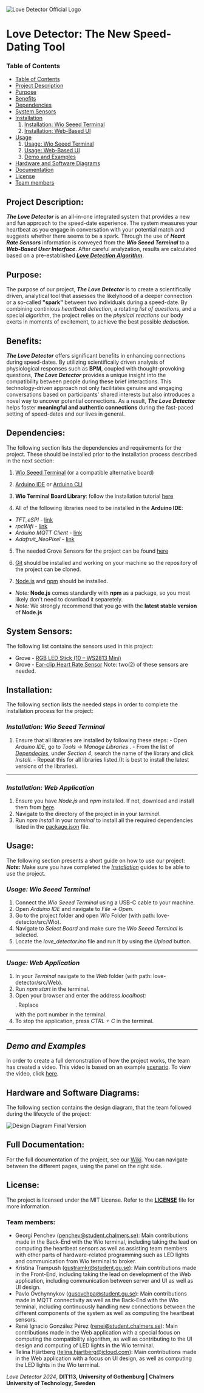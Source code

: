 ![Love Detector Official Logo](documents/images/Love-Detector-Logo.png)

# Love Detector: The New Speed-Dating Tool
### Table of Contents
- [Table of Contents](#table-of-contents)
- [Project Description](#project-description)
- [Purpose](#purpose)
- [Benefits](#benefits)
- [Dependencies](#dependecies)
- [System Sensors](#system-sensors)
- [Installation](#installation)
  1. [Installation: Wio Seeed Terminal](#installation-wio-seeed-terminal)
  2. [Installation: Web-Based UI](#installation-web-based-ui)
- [Usage](#usage)
  1. [Usage: Wio Seeed Terminal](#usage-wio-seeed-terminal)
  2. [Usage: Web-Based UI](#usage-web-based-ui)
  3. [Demo and Examples](#demo-and-examples)
- [Hardware and Software Diagrams](#hardware-and-software-diagrams)  
- [Documentation](#documentation)
- [License](#license)
- [Team members](#team-members)

## Project Description:
***The Love Detector*** is an all-in-one integrated system that provides a new and fun approach to the speed-date experience. 
The system measures your heartbeat as you engage in conversation with your potential match and suggests whether there seems to be a spark. 
Through the use of ***Heart Rate Sensors*** information is conveyed from the ***Wio Seeed Terminal*** to a ***Web-Based User Interface***. 
After careful analyzation, results are calculated based on a pre-established [***Love Detection Algorithm***](https://git.chalmers.se/courses/dit113/2024/group-4/love-detector/-/wikis/Love-Detector-Algorithm).

## Purpose:
The purpose of our project, ***The Love Detector*** is to create a scientifically driven, analytical tool that assesses the likelyhood of a deeper connection or a so-called **"spark"** between two individuals during a speed-date. By combining continious *heartbeat detection*, a rotating *list of questions*, and a special *algorithm*, the project relies on the *physical reactions* our body exerts in moments of excitement, 
to achieve the best possible *deduction*. 

## Benefits:
***The Love Detector*** offers significant benefits in enhancing connections during speed-dates. By utilizing scientifically driven analysis of physiological responses such as **BPM**, coupled with thought-provoking questions, ***The Love Detector*** provides a unique insight into the compatibility between people during these brief interactions. This technology-driven approach not only facilitates genuine and engaging conversations based on participants' shared interests but also introduces a novel way to uncover potential connections. As a result, ***The Love Detector*** helps foster **meaningful and authentic connections** during the fast-paced setting of speed-dates and our lives in general. 

## Dependencies: 
The following section lists the dependencies and requirements for the project. These should be installed prior to the 
installation process described in the next section:
 1. [Wio Seeed Terminal](https://www.seeedstudio.com/Wio-Terminal-p-4509.html) (or a compatible alternative board)

 2. [Arduino IDE](https://www.arduino.cc/en/software) or [Arduino CLI](https://github.com/arduino/arduino-cli)

 3. **Wio Terminal Board Library**: follow the installation tutorial [here](https://wiki.seeedstudio.com/Wio-Terminal-Getting-Started/#getting-started)

 4. All of the following libraries need to be installed in the **Arduino IDE**:
   - *TFT_eSPI* - [link](https://github.com/Bodmer/TFT_eSPI)
   - *rpcWifi* - [link](https://github.com/Seeed-Studio/Seeed_Arduino_rpcWiFi)
   - *Arduino MQTT Client* - [link](https://github.com/arduino-libraries/ArduinoMqttClient)
   - *Adafruit_NeoPixel* - [link](https://github.com/adafruit/Adafruit_NeoPixel)

 5. The needed Grove Sensors for the project can be found [here](#system-sensors)

 6. [Git](https://git-scm.com/downloads) should be installed and working on your machine so the repository of the project can be cloned.

 7. [Node.js](https://nodejs.org/en) and [npm](https://www.npmjs.com/) should be installed.
   - *Note:* **Node.js** comes standardly with **npm** as a package, so you most likely don't need to download it separetely.
   - *Note:* We strongly recommend that you go with the **latest stable version** of **Node.js** 

## System Sensors:
The following list contains the sensors used in this project:
+ Grove - [RGB LED Stick (10 – WS2813 Mini)](https://wiki.seeedstudio.com/Grove-RGB_LED_Stick-10-WS2813_Mini/) 
+ Grove - [Ear-clip Heart Rate Sensor](https://wiki.seeedstudio.com/Grove-Ear-clip_Heart_Rate_Sensor/) Note: two(2) of these sensors are needed.
  
## Installation:
The following section lists the needed steps in order to complete the installation process for the project:

  ### *Installation: Wio Seeed Terminal*
  1. Ensure that all libraries are installed by following these steps:
    - Open *Arduino IDE*, go to *Tools -> Manage Libraries* .
    - From the list of [*Dependecies*](#dependencies), under *Section 4*, search the name of the library and click *Install*.
    - Repeat this for all libraries listed.(It is best to install the latest versions of the libraries).

---

  ### *Installation: Web Application*
  1. Ensure you have *Node.js* and *npm* installed. If not, download and install them from [here](https://nodejs.org/en/).
  2. Navigate to the directory of the project in in your *terminal*.
  3. Run *npm install* in your *terminal* to install all the required dependencies listed in the [package.json](src/Web/package.json) file.

## Usage:
The following section presents a short guide on how to use our project: 
***Note:*** Make sure you have completed the [*Installation*](#installation) guides to be able to use the project.

  ### *Usage: Wio Seeed Terminal*
  1. Connect the *Wio Seeed Terminal* using a USB-C cable to your machine.
  2. Open *Arduino IDE* and navigate to *File -> Open*.
  3. Go to the project folder and open *Wio* Folder (with path: love-detector/src/Wio).
  4. Navigate to *Select Board* and make sure the *Wio Seeed Terminal* is selected.
  5. Locate the *love_detector.ino* file and run it by using the *Upload* button.

---

  ### *Usage: Web Application*
  1. In your *Terminal* navigate to the *Web* folder (with path: love-detector/src/Web).
  2. Run *npm start* in the terminal.
  3. Open your browser and enter the address *localhost:$$$$*. Replace *$$$$* with the port number in the terminal.
  4. To stop the application, press *CTRL + C* in the terminal.    

---

  ## *Demo and Examples*
  In order to create a full demonstration of how the project works, the team has created a video.
  This video is based on an example [scenario](https://git.chalmers.se/courses/dit113/2024/group-4/love-detector/-/wikis/home). To view the video, click [here]().

## Hardware and Software Diagrams:
The following section contains the design diagram, that the team followed during the lifecycle of the project:

![Design Diagram Final Version](documents/images/Design-Diagram.png)

## Full Documentation:
For the full documentation of the project, see our [Wiki](https://git.chalmers.se/courses/dit113/2024/group-4/love-detector/-/wikis/home).
You can navigate between the different pages, using the panel on the right side.

## License:
The project is licensed under the MIT License. Refer to the [**LICENSE**](documents/License) file for more information.

### Team members:
- Georgi Penchev (penchev@student.chalmers.se): Main contributions made in the Back-End with the Wio terminal, including taking the lead on computing the heartbeat sensors as well as assisting team members with other parts of hardware-related programming such as LED lights and communication from Wio terminal to broker.
- Kristina Trampush (gustramkr@student.gu.se): Main contributions made in the Front-End, including taking the lead on development of the Web application, including communication between server and UI as well as UI design.
- Pavlo Ovchynnykov (gusovchpa@student.gu.se): Main contributions made in MQTT connectivity as well as the Back-End with the Wio terminal, including continuously handling new connections between the different components of the system as well as computing the heartbeat sensors.  
- René Ignacio González Pérez (renei@student.chalmers.se): Main contributions made in the Web application with a special focus on computing the compatibility algorithm, as well as contributing to the UI design and computing of LED lights in the Wio terminal.
- Telina Hjärtberg (telina.hjartberg@icloud.com): Main contributions made in the Web application with a focus on UI design, as well as computing the LED lights in the Wio terminal.

*Love Detector 2024*, **DIT113, University of Gothenburg | Chalmers University of Technology, Sweden**  